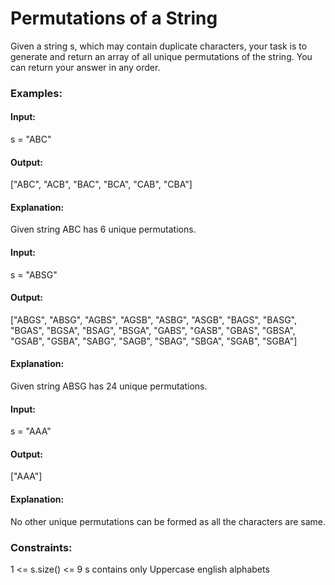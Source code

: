 # Permutations of a String
Given a string s, which may contain duplicate characters, your task is to generate and return an array of all unique permutations of the string. You can return your answer in any order.

### Examples:
#### Input: 
s = "ABC"
#### Output:
["ABC", "ACB", "BAC", "BCA", "CAB", "CBA"]
#### Explanation:
Given string ABC has 6 unique permutations.

#### Input: 
s = "ABSG"
#### Output: 
["ABGS", "ABSG", "AGBS", "AGSB", "ASBG", "ASGB", "BAGS", "BASG", "BGAS", "BGSA", "BSAG", "BSGA", "GABS", "GASB", "GBAS", "GBSA", "GSAB", "GSBA", "SABG", "SAGB", "SBAG", "SBGA", "SGAB", "SGBA"]
#### Explanation:
Given string ABSG has 24 unique permutations.

#### Input:
s = "AAA"
#### Output:
["AAA"]
#### Explanation: 
No other unique permutations can be formed as all the characters are same.

### Constraints:
1 <= s.size() <= 9
s contains only Uppercase english alphabets
